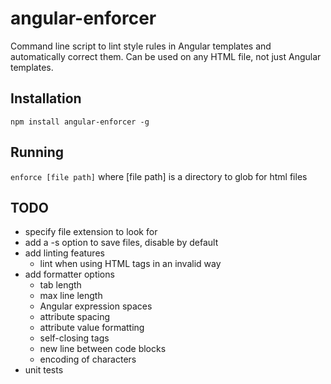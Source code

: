 # angular-enforcer
Command line script to lint style rules in Angular templates and automatically correct them.
Can be used on any HTML file, not just Angular templates.

## Installation
`npm install angular-enforcer -g`

## Running
`enforce [file path]`
where [file path] is a directory to glob for html files

## TODO
- specify file extension to look for
- add a -s option to save files, disable by default
- add linting features
     - lint when using HTML tags in an invalid way
- add formatter options
     - tab length
     - max line length
     - Angular expression spaces
     - attribute spacing
     - attribute value formatting
     - self-closing tags
     - new line between code blocks
     - encoding of characters
- unit tests
